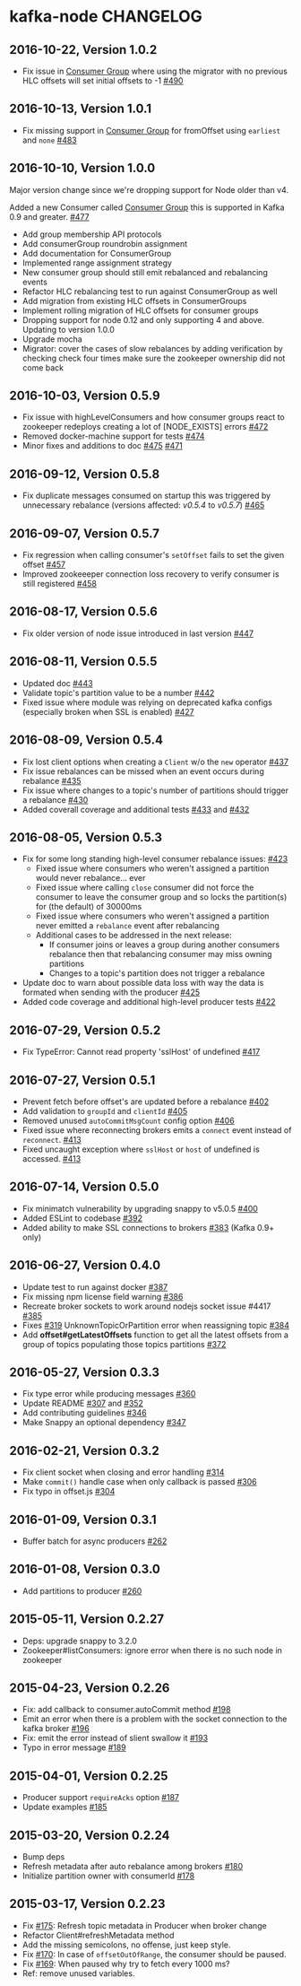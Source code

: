 # kafka-node CHANGELOG

## 2016-10-22, Version 1.0.2
- Fix issue in [Consumer Group](https://github.com/SOHU-Co/kafka-node#consumergroup) where using the migrator with no previous HLC offsets will set initial offsets to -1 [#490](https://github.com/SOHU-Co/kafka-node/pull/490)

## 2016-10-13, Version 1.0.1

- Fix missing support in [Consumer Group](https://github.com/SOHU-Co/kafka-node#consumergroup) for fromOffset using `earliest` and `none` [#483](https://github.com/SOHU-Co/kafka-node/pull/483)

## 2016-10-10, Version 1.0.0

Major version change since we're dropping support for Node older than v4.

Added a new Consumer called [Consumer Group](https://github.com/SOHU-Co/kafka-node#consumergroup) this is supported in Kafka 0.9 and greater. [#477](https://github.com/SOHU-Co/kafka-node/pull/477) 

* Add group membership API protocols 
* Add consumerGroup roundrobin assignment
* Add documentation for ConsumerGroup
* Implemented range assignment strategy
* New consumer group should still emit rebalanced and rebalancing events
* Refactor HLC rebalancing test to run against ConsumerGroup as well
* Add migration from existing HLC offsets in ConsumerGroups
* Implement rolling migration of HLC offsets for consumer groups
* Dropping support for node 0.12 and only supporting 4 and above. Updating to version 1.0.0
* Upgrade mocha
* Migrator: cover the cases of slow rebalances by adding verification by checking check four times make sure the zookeeper ownership did not come back

## 2016-10-03, Version 0.5.9
- Fix issue with highLevelConsumers and how consumer groups react to zookeeper redeploys creating a lot of [NODE_EXISTS] errors [#472](https://github.com/SOHU-Co/kafka-node/pull/472)
- Removed docker-machine support for tests [#474](https://github.com/SOHU-Co/kafka-node/pull/474)
- Minor fixes and additions to doc [#475](https://github.com/SOHU-Co/kafka-node/pull/475) [#471](https://github.com/SOHU-Co/kafka-node/pull/471) 

## 2016-09-12, Version 0.5.8
- Fix duplicate messages consumed on startup this was triggered by unnecessary rebalance (versions affected: *v0.5.4* to *v0.5.7*) [#465](https://github.com/SOHU-Co/kafka-node/pull/465)

## 2016-09-07, Version 0.5.7
- Fix regression when calling consumer's `setOffset` fails to set the given offset [#457](https://github.com/SOHU-Co/kafka-node/pull/457)
- Improved zookeeeper connection loss recovery to verify consumer is still registered [#458](https://github.com/SOHU-Co/kafka-node/pull/458)

## 2016-08-17, Version 0.5.6
- Fix older version of node issue introduced in last version [#447](https://github.com/SOHU-Co/kafka-node/pull/447)

## 2016-08-11, Version 0.5.5
- Updated doc [#443](https://github.com/SOHU-Co/kafka-node/pull/443)
- Validate topic's partition value to be a number [#442](https://github.com/SOHU-Co/kafka-node/pull/442)
- Fixed issue where module was relying on deprecated kafka configs (especially broken when SSL is enabled) [#427](https://github.com/SOHU-Co/kafka-node/issues/427)

## 2016-08-09, Version 0.5.4
- Fix lost client options when creating a `Client` w/o the `new` operator [#437](https://github.com/SOHU-Co/kafka-node/pull/437)
- Fix issue rebalances can be missed when an event occurs during rebalance [#435](https://github.com/SOHU-Co/kafka-node/pull/435)
- Fix issue where changes to a topic's number of partitions should trigger a rebalance [#430](https://github.com/SOHU-Co/kafka-node/pull/430)
- Added coverall coverage and additional tests [#433](https://github.com/SOHU-Co/kafka-node/pull/433) and [#432](https://github.com/SOHU-Co/kafka-node/pull/432)

## 2016-08-05, Version 0.5.3
- Fix for some long standing high-level consumer rebalance issues: [#423](https://github.com/SOHU-Co/kafka-node/pull/423)
	- Fixed issue where consumers who weren't assigned a partition would never rebalance... ever
	- Fixed issue where calling `close` consumer did not force the consumer to leave the consumer group and so locks the partition(s) for (the default) of 30000ms
	- Fixed issue where consumers who weren't assigned a partition never emitted a `rebalance` event after rebalancing
	- Additional cases to be addressed in the next release:
		- If consumer joins or leaves a group during another consumers rebalance then that rebalancing consumer may miss owning partitions
		- Changes to a topic's partition does not trigger a rebalance
- Update doc to warn about possible data loss with way the data is formated when sending with the producer [#425](https://github.com/SOHU-Co/kafka-node/pull/425)
- Added code coverage and additional high-level producer tests [#422](https://github.com/SOHU-Co/kafka-node/pull/422)

## 2016-07-29, Version 0.5.2
- Fix TypeError: Cannot read property 'sslHost' of undefined [#417](https://github.com/SOHU-Co/kafka-node/pull/417)

## 2016-07-27, Version 0.5.1
- Prevent fetch before offset's are updated before a rebalance [#402](https://github.com/SOHU-Co/kafka-node/pull/402)
- Add validation to `groupId` and `clientId` [#405](https://github.com/SOHU-Co/kafka-node/pull/405)
- Removed unused `autoCommitMsgCount` config option [#406](https://github.com/SOHU-Co/kafka-node/pull/406)
- Fixed issue where reconnecting brokers emits a `connect` event instead of `reconnect`. [#413](https://github.com/SOHU-Co/kafka-node/pull/413)
- Fixed uncaught exception where `sslHost` or `host` of undefined is accessed. [#413](https://github.com/SOHU-Co/kafka-node/pull/413)

## 2016-07-14, Version 0.5.0
- Fix minimatch vulnerability by upgrading snappy to v5.0.5 [#400](https://github.com/SOHU-Co/kafka-node/pull/400)
- Added ESLint to codebase [#392](https://github.com/SOHU-Co/kafka-node/pull/392)
- Added ability to make SSL connections to brokers [#383](https://github.com/SOHU-Co/kafka-node/pull/383) (Kafka 0.9+ only)

## 2016-06-27, Version 0.4.0
- Update test to run against docker [#387](https://github.com/SOHU-Co/kafka-node/pull/387)
- Fix missing npm license field warning [#386](https://github.com/SOHU-Co/kafka-node/pull/386)
- Recreate broker sockets to work around nodejs socket issue #4417 [#385](https://github.com/SOHU-Co/kafka-node/pull/385)
- Fixes [#319](https://github.com/SOHU-Co/kafka-node/issues/319) UnknownTopicOrPartition error when reassigning topic [#384](https://github.com/SOHU-Co/kafka-node/pull/384)
- Add **offset#getLatestOffsets** function to get all the latest offsets from a group of topics populating those topics partitions [#372](https://github.com/SOHU-Co/kafka-node/pull/372)

## 2016-05-27, Version 0.3.3
- Fix type error while producing messages [#360](https://github.com/SOHU-Co/kafka-node/pull/360)
- Update README [#307](https://github.com/SOHU-Co/kafka-node/pull/307) and [#352](https://github.com/SOHU-Co/kafka-node/pull/352)
- Add contributing guidelines [#346](https://github.com/SOHU-Co/kafka-node/pull/346)
- Make Snappy an optional dependency [#347](https://github.com/SOHU-Co/kafka-node/pull/347)

## 2016-02-21, Version 0.3.2
- Fix client socket when closing and error handling [#314](https://github.com/SOHU-Co/kafka-node/pull/314)
- Make `commit()` handle case when only callback is passed [#306](https://github.com/SOHU-Co/kafka-node/pull/306)
- Fix typo in offset.js [#304](https://github.com/SOHU-Co/kafka-node/pull/304)

## 2016-01-09, Version 0.3.1
- Buffer batch for async producers [#262](https://github.com/SOHU-Co/kafka-node/pull/262)

## 2016-01-08, Version 0.3.0
- Add partitions to producer [#260](https://github.com/SOHU-Co/kafka-node/pull/260)

## 2015-05-11, Version 0.2.27
- Deps: upgrade snappy to 3.2.0
- Zookeeper#listConsumers: ignore error when there is no such node in zookeeper

## 2015-04-23, Version 0.2.26
- Fix: add callback to consumer.autoCommit method [#198](https://github.com/SOHU-Co/kafka-node/pull/198)
- Emit an error when there is a problem with the socket connection to the kafka broker [#196](https://github.com/SOHU-Co/kafka-node/pull/196)
- Fix: emit the error instead of slient swallow it [#193](https://github.com/SOHU-Co/kafka-node/pull/193)
- Typo in error message [#189](https://github.com/SOHU-Co/kafka-node/pull/189)

## 2015-04-01, Version 0.2.25
- Producer support `requireAcks` option [#187](https://github.com/SOHU-Co/kafka-node/pull/187)
- Update examples [#185](https://github.com/SOHU-Co/kafka-node/pull/185)

## 2015-03-20, Version 0.2.24
- Bump deps
- Refresh metadata after auto rebalance among brokers [#180](https://github.com/SOHU-Co/kafka-node/pull/180)
- Initialize partition owner with consumerId [#178](https://github.com/SOHU-Co/kafka-node/pull/178)

## 2015-03-17, Version 0.2.23
- Fix [#175](https://github.com/SOHU-Co/kafka-node/issues/175): Refresh topic metadata in Producer when broker change
- Refactor Client#refreshMetadata method
- Add the missing semicolons, no offense, just keep style.
- Fix [#170](https://github.com/SOHU-Co/kafka-node/issues/170): In case of `offsetOutOfRange`, the consumer should be paused.
- Fix [#169](https://github.com/SOHU-Co/kafka-node/issues/169): When paused why try to fetch every 1000 ms?
- Ref: remove unused variables.
